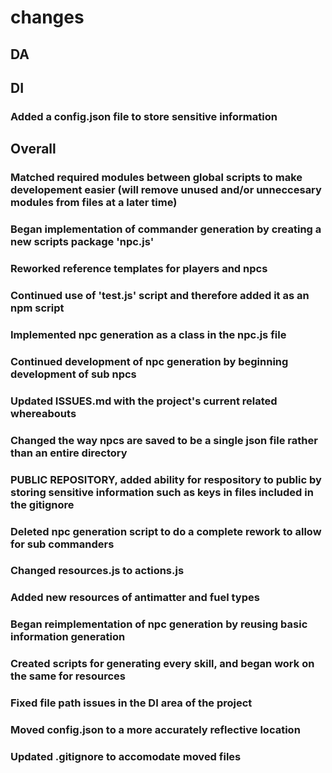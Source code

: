 # changes

## DA

## DI

### Added a config.json file to store sensitive information

## Overall

### Matched required modules between global scripts to make developement easier (will remove unused and/or unneccesary modules from files at a later time)

### Began implementation of commander generation by creating a new scripts package 'npc.js'

### Reworked reference templates for players and npcs

### Continued use of 'test.js' script and therefore added it as an npm script

### Implemented npc generation as a class in the npc.js file

### Continued development of npc generation by beginning development of sub npcs

### Updated ISSUES.md with the project's current related whereabouts

### Changed the way npcs are saved to be a single json file rather than an entire directory

### PUBLIC REPOSITORY, added ability for respository to public by storing sensitive information such as keys in files included in the gitignore

### Deleted npc generation script to do a complete rework to allow for sub commanders

### Changed resources.js to actions.js

### Added new resources of antimatter and fuel types

### Began reimplementation of npc generation by reusing basic information generation

### Created scripts for generating every skill, and began work on the same for resources

### Fixed file path issues in the DI area of the project

### Moved config.json to a more accurately reflective location

### Updated .gitignore to accomodate moved files
